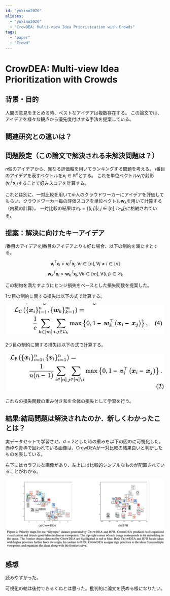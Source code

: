 ```yaml
---
id: "yukino2020"
aliases:
  - "yukino2020"
  - "CrowDEA: Multi-view Idea Prioritization with Crowds"
tags:
  - "paper"
  - "Crowd"
---
```


# CrowDEA: Multi-view Idea Prioritization with Crowds

## 背景・目的

人間の意見をまとめる時、ベストなアイデアは複数存在する。
この論文では、アイデアを様々な観点から優先度付けする手法を提案している。

## 関連研究との違いは？

## 問題設定（この論文で解決される未解決問題は？）

$n$個のアイデアから、異なる評価軸を用いてランキングする問題を考える。
$i$番目のアイデアを表すベクトルを$\bm{x}_i\in \mathbb{R}^d$とする。
これを単位ベクトル$\bm{v}_i$で射影($\bm{v}_i^T\bm{x}_i$)することで好みスコアを計算する。

これとは別に、一対比較を用いて$m$人のクラウドワーカーにアイデアを評価してもらい、クラウドワーカー毎の評価スコアを単位ベクトル$\bm{w}_k$を用いて計算する（内積の計算）。
一対比較の結果は$\mathcal{C}_k  = \{(i,j)| i,j \in [n], i \succ_k j\}$に格納されている。

## 提案：解決に向けたキーアイデア

$i$番目のアイデアを$j$番目のアイデアよりも好む場合、以下の制約を満たすとする。

$$\bm{v}_i^T \bm{x}_i > \bm{v}_i^T \bm{x}_j, \forall i \in [n], \forall j \neq i \in [n]$$
$$\bm{w}_k^T \bm{x}_i > \bm{w}_k^T \bm{x}_j, \forall k \in [m], \forall (i,j) \in \mathcal{C}_k$$

この制約を満たすようにヒンジ損失をベースとした損失関数を提案した。

1つ目の制約に関する損失は以下の式で計算する。

![](./img/yukino2022_lc.png)

2つ目の制約に関する損失は以下の式で計算する。

![](./img/yukino2022_lf.png)

これらの損失関数の重み付き和を全体の損失として学習を行う。

## 結果:結局問題は解決されたのか．新しくわかったことは？

実データセットで学習させ、$d=2$とした時の重みを以下の図のに可視化した。
赤枠や青枠で囲われている画像は、CrowDEAが一対比較の結果良いと判断したものを表している。

右下にはカラフルな画像があり、左上には比較的シンプルなものが配置されていることがわかる。

![](./img/yukino2022_result.png)

## 感想

読みやすかった。

可視化の軸は後付できるくねとは思った。批判的に論文を読める様になりたい。

